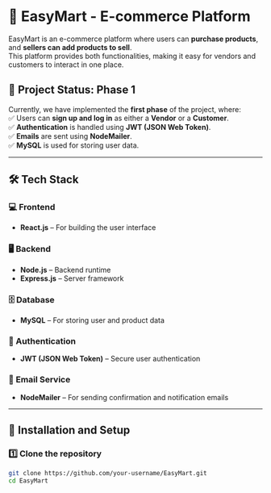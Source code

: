# 🛒 EasyMart - E-commerce Platform  

EasyMart is an e-commerce platform where users can **purchase products**, and **sellers can add products to sell**.  
This platform provides both functionalities, making it easy for vendors and customers to interact in one place.  

## 📌 Project Status: Phase 1  
Currently, we have implemented the **first phase** of the project, where:  
✅ Users can **sign up and log in** as either a **Vendor** or a **Customer**.  
✅ **Authentication** is handled using **JWT (JSON Web Token)**.  
✅ **Emails** are sent using **NodeMailer**.  
✅ **MySQL** is used for storing user data.  

---

## 🛠️ Tech Stack  
### 💻 Frontend  
- **React.js** – For building the user interface  

### 🖥️ Backend  
- **Node.js** – Backend runtime  
- **Express.js** – Server framework  

### 🗄️ Database  
- **MySQL** – For storing user and product data  

### 🔐 Authentication  
- **JWT (JSON Web Token)** – Secure user authentication  

### 📧 Email Service  
- **NodeMailer** – For sending confirmation and notification emails  

---

## 🚀 Installation and Setup  

### 1️⃣ Clone the repository  
```sh
git clone https://github.com/your-username/EasyMart.git
cd EasyMart
